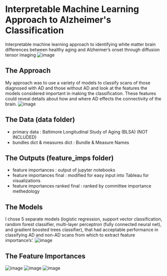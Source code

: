 # Interpretable Machine Learning Approach to Alzheimer's Classification
Interpretable machine learning approach to identifying white matter brain differences between healthy aging and Alzheimer’s onset through diffusion tensor imaging
![image](https://user-images.githubusercontent.com/54241448/116970200-29605280-ac7d-11eb-837e-794cc2e4822d.png)

## The Approach 
My approach was to use a variety of models to classify scans of those diagnosed with AD and those without AD and look at the features the models considered important in making the classification. These features could reveal details about how and where AD effects the connectivity of the brain.
![image](https://user-images.githubusercontent.com/54241448/116971049-9cb69400-ac7e-11eb-8ed6-e709cd90a87e.png)

## The Data (data folder)
- primary data : Baltimore Longitudinal Study of Aging (BLSA) (NOT INCLUDED)
- bundles dict & measures dict : Bundle & Measure Names

## The Outputs (feature_imps folder)
- feature importances : output of jupyter notebooks
- feature importances final : modified for easy input into Tableau for visualizations
- feature importances ranked final : ranked by committee importance methedology

## The Models
I chose 5 separate models (logistic regression, support vector classification, random forest classifier, multi-layer perceptron (fully connected neural net), and gradient boosted trees classifier), that had acceptable performance in classifying AD and non-AD scans from which to extract feature importance’s’.
![image](https://user-images.githubusercontent.com/54241448/116971164-c66fbb00-ac7e-11eb-9050-236db9cca623.png)

## The Feature Importances
![image](https://user-images.githubusercontent.com/54241448/116970989-84df1000-ac7e-11eb-99cc-985aa3a9e232.png)
![image](https://user-images.githubusercontent.com/54241448/116970998-87da0080-ac7e-11eb-821c-c6ffe038afdf.png)
![image](https://user-images.githubusercontent.com/54241448/116971003-8ad4f100-ac7e-11eb-8121-803171c20dfa.png)



